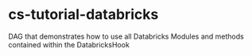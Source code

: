 # cs-tutorial-databricks
DAG that demonstrates how to use all Databricks Modules and methods contained within the DatabricksHook
